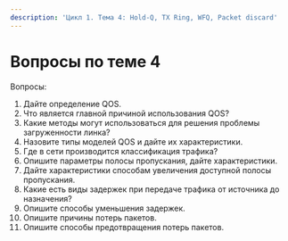 ```yaml
---
description: 'Цикл 1. Тема 4: Hold-Q, TX Ring, WFQ, Packet discard'
---
```


# Вопросы по теме 4

Вопросы:  
1. Дайте определение QOS.  
2. Что является главной причиной использования QOS?  
3. Какие методы могут использоваться для решения проблемы загруженности линка?  
4. Назовите типы моделей QOS и дайте их характеристики.  
5. Где в сети производится классификация трафика?  
6. Опишите параметры полосы пропускания, дайте характеристики.  
7. Дайте характеристики способам увеличения доступной полосы пропускания.  
8. Какие есть виды задержек при передаче трафика от источника до назначения?  
9. Опишите способы уменьшения задержек.  
10. Опишите причины потерь пакетов.  
11. Опишите способы предотвращения потерь пакетов.

